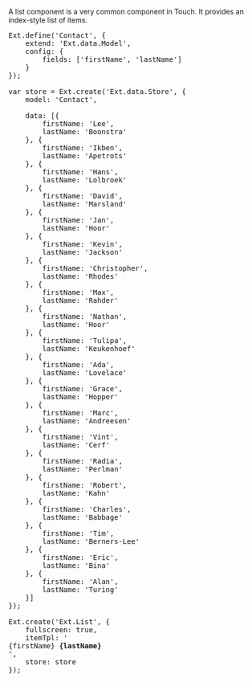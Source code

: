 A list component is a very common component in Touch. It provides an index-style list of items.

<pre class="runnable ipadframe run">
Ext.define('Contact', {
    extend: 'Ext.data.Model',
    config: {
        fields: ['firstName', 'lastName']
    }
});

var store = Ext.create('Ext.data.Store', {
    model: 'Contact',

    data: [{
        firstName: 'Lee',
        lastName: 'Boonstra'
    }, {
        firstName: 'Ikben',
        lastName: 'Apetrots'
    }, {
        firstName: 'Hans',
        lastName: 'Lolbroek'
    }, {
        firstName: 'David',
        lastName: 'Marsland'
    }, {
        firstName: 'Jan',
        lastName: 'Hoor'
    }, {
        firstName: 'Kevin',
        lastName: 'Jackson'
    }, {
        firstName: 'Christopher',
        lastName: 'Rhodes'
    }, {
        firstName: 'Max',
        lastName: 'Rahder'
    }, {
        firstName: 'Nathan',
        lastName: 'Hoor'
    }, {
        firstName: 'Tulipa',
        lastName: 'Keukenhoef'
    }, {
        firstName: 'Ada',
        lastName: 'Lovelace'
    }, {
        firstName: 'Grace',
        lastName: 'Hopper'
    }, {
        firstName: 'Marc',
        lastName: 'Andreesen'
    }, {
        firstName: 'Vint',
        lastName: 'Cerf'
    }, {
        firstName: 'Radia',
        lastName: 'Perlman'
    }, {
        firstName: 'Robert',
        lastName: 'Kahn'
    }, {
        firstName: 'Charles',
        lastName: 'Babbage'
    }, {
        firstName: 'Tim',
        lastName: 'Berners-Lee'
    }, {
        firstName: 'Eric',
        lastName: 'Bina'
    }, {
        firstName: 'Alan',
        lastName: 'Turing'
    }]
});

Ext.create('Ext.List', {
    fullscreen: true,
    itemTpl: '<div class="contact">{firstName} <strong>{lastName}</strong></div>',
    store: store
});
</pre>
